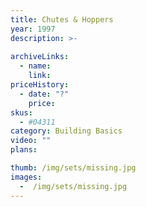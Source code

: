 ```yaml
---
title: Chutes & Hoppers
year: 1997
description: >-
  
archiveLinks:
  - name: 
    link: 
priceHistory:
  - date: "?"
    price: 
skus:
  - #04311
category: Building Basics
video: ""
plans:

thumb: /img/sets/missing.jpg
images:
  -  /img/sets/missing.jpg
---
```

